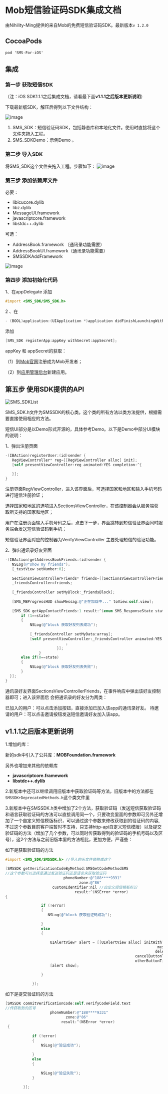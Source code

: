 # Mob短信验证码SDK集成文档

由Nihility-Ming提供的来自Mob的免费短信验证码SDK。最新版本`v 1.2.0`

## CocoaPods

```
pod 'SMS-For-iOS'
```

## 集成
### 第一步 获取短信SDK

（注：iOS SDK1.1.1之后集成文档，请看最下面**v1.1.1之后版本更新说明**）

下载最新版SDK，解压后得到以下文件结构：

![image](http://wiki.mob.com/wp-content/uploads/2014/09/Screen-Shot-2015-02-05-at-11.05.15-AM.png)


1. SMS_SDK：短信验证码SDK，包括静态库和本地化文件。使用时直接将这个文件夹拖入工程。
1. SMS_SDKDemo：示例Demo 。

### 第二步 导入SDK

将SMS_SDK这个文件夹拖入工程。步骤如下：
![image](http://wiki.mob.com/wp-content/uploads/2014/09/SMS_SKD-drag.png)

### 第三步 添加依赖库文件

必要：

- libicucore.dylib
- libz.dylib
- MessageUI.framework
- javascriptcore.framework
- libstdc++.dylib

可选：

- AddressBook.framework （通讯录功能需要）
- AddressBookUI.framework（通讯录功能需要）
- SMSSDKAddFramework

![image](http://wiki.mob.com/wp-content/uploads/2014/09/SMSSDKAddFramework.png)

### 第四步 添加初始化代码

1、在appDelegate 添加

```Objective-c
#import <SMS_SDK/SMS_SDK.h>
```

2 、在

```Objective-c
- (BOOL)application:(UIApplication *)application didFinishLaunchingWithOptions:(NSDictionary *)launchOptions
```

添加

```Objective-c
[SMS_SDK registerApp:appKey withSecret:appSecret];
```

appKey 和 appSecret的获取：

（1）到[Mob官网](http://mob.com/)注册成为Mob开发者；

（2）到[应用管理后台](http://dashboard.mob.com/index.php/Sms#/)新建应用。

## 第五步 使用SDK提供的API

![SMS_SDKList](http://wiki.mob.com/wp-content/uploads/2014/09/SMS_SDKList.png)

SMS_SDK.h文件为SMSSDK的核心类。这个类的所有方法以类方法提供，根据需要直接使用相应的方法。

短信UI部分是以Demo形式开源的，具体参考Demo。以下是Demo中部分UI模块的说明：

1、弹出注册页面

```Objective-c
-(IBAction)registerUser:(id)sender {
   RegViewController* reg=[[RegViewController alloc] init];
   [self presentViewController:reg animated:YES completion:^{
 
   }];
}
```

注册界面RegViewController，进入该界面后，可选择国家和地区和输入手机号码进行短信注册验证；

选择国家和地区的选项进入SectionsViewController，在该控制器会从服务端获取所支持的国家和地区；

用户在注册页面输入手机号码之后，点击下一步，界面跳转到短信验证界面同时服务端会发送短信验证码到手机；

短信验证界面对应的控制器为VerifyViewController 主要处理短信的验证功能。

2、弹出通讯录好友界面

```Objective-C
-(IBAction)getAddressBookFriends:(id)sender {
   NSLog(@"show my friends");
   [_testView setNumber:0];
 
   SectionsViewControllerFriends* friends=[[SectionsViewControllerFriends alloc] init];
   _friendsController=friends;
 
   [_friendsController setMyBlock:_friendsBlock];
 
   [SMS_MBProgressHUD showMessag:@"正在加载中..." toView:self.view];
 
   [SMS_SDK getAppContactFriends:1 result:^(enum SMS_ResponseState state, NSArray *array) {
       if (1==state)
       {
           NSLog(@"block 获取好友列表成功");
 
           [_friendsController setMyData:array];
           [self presentViewController:_friendsController animated:YES completion:^{
                           ;
                       }];
               }
       else if(0==state)
       {
           NSLog(@"block 获取好友列表失败");
       }
  }];
}
```

通讯录好友界面SectionsViewControllerFriends，在事件响应中弹出该好友控制器即可；进入该界面后 会把通讯录的好友分为两类：

已加入的用户：可以点击添加按钮，直接添加已加入该app的通讯录好友。
待邀请的用户：可以点击邀请按钮发送短信邀请好友加入该app。

## v1.1.1之后版本更新说明
1.增加的库：

新的sdk中引入了公共库：**MOBFoundation.framework**

另外也增加来其他的依赖库

- **javascriptcore.framework**
- **libstdc++.dylib**

2.新版本中还可以继续调用旧版本中获取验证码等方法，旧版本中的方法都在`SMSSDK+DeprecatedMethods.h`这个类文件里

3.新版本中在SMSSDK.h类中增加了2个方法，获取验证码（发送短信获取验证码和语言获取验证码的方法可以直接调用同一个，只要改变里面的参数即可另外还增加了一个自定义短信模版标识，可以通过这个参数来修改获取到的验证码的内容,不过这个参数目前客户端暂时不支持，只支持http-api自定义短信模版）以及提交验证码的方法（增加了几个参数，可以同时传获取得到的验证码的手机号码以及区号），这2个方法与之前旧版本里的方法相比，更加方便，严谨些：

如下是获取验证码的方法
```Objective-C
#import <SMS_SDK/SMSSDK.h> //导入的头文件替换成这个

[SMSSDK getVerificationCodeByMethod:SMSGetCodeMethodSMS 
//这个参数可以选择是通过发送验证码还是语言来获取验证码 
                          phoneNumber:@"188****9331" 
                                 zone:@"86" 
                     customIdentifier:nil //自定义短信模板标识
                               result:^(NSError *error) 
{

                if (!error)
                {
                   NSLog(@"block 获取验证码成功");

                }
                else
                {

                    UIAlertView* alert = [[UIAlertView alloc] initWithTitle:NSLocalizedString(@"codesenderrtitle", nil)
                                                                    message:[NSString stringWithFormat:@"%@",[error.userInfo objectForKey:@"getVerificationCode"]]
                                                                   delegate:self
                                                          cancelButtonTitle:NSLocalizedString(@"sure", nil)
                                                          otherButtonTitles:nil, nil];
                    [alert show];

                }

            }];
```

如下是提交验证码的方法


```Objective-C
[SMSSDK commitVerificationCode:self.verifyCodeField.text 
//传获取到的区号 
                    phoneNumber:@"188****9331" 
                           zone:@"86" 
                         result:^(NSError *error)
 {
 
            if (!error)
            {
                NSLog(@"验证成功");
 
            }
            else
            {
 
                NSLog(@"验证失败");
            }
 
        }];
```

